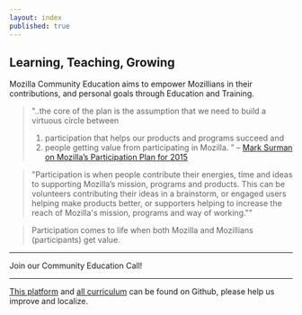 ```yaml
---
layout: index
published: true
---
```


## Learning, Teaching, Growing

Mozilla Community Education aims to empower Mozillians in their contributions, and personal goals through Education and Training.



> "..the core of the plan is the assumption that we need to build a virtuous circle between 
> 1) participation that helps our products and programs succeed and
> 2) people getting value from participating in Mozilla. ”
>      – [Mark Surman on Mozilla’s Participation Plan for 2015](https://commonspace.wordpress.com/2015/01/26/participationplan/)



> "Participation is when people contribute their energies, time and ideas to supporting Mozilla’s mission, programs and products. This can be volunteers contributing their ideas in a 
> brainstorm, or engaged users helping make products better, or supporters helping to increase 
> the reach of Mozilla's mission, programs and way of working.""

> Participation comes to life when both Mozilla and Mozillians (participants) get value. 

<hr>

Join our Community Education Call!  <a target="_blank" href=https://wiki.mozilla.org/Community_Education_Working_Group><i class="fa fa-heart fa-2x" ></i></a>

<hr>

<i class="fa fa-github fa-2x" ></i> [This platform](https://github.com/emmairwin/reps-edu/) and [all curriculum](https://github.com/emmairwin/community_curriculum) can be found on Github, please help us improve and localize.
		

